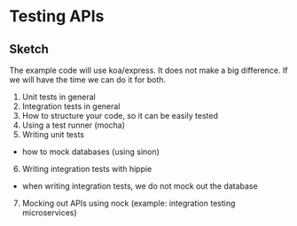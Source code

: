 # Testing APIs

## Sketch

The example code will use koa/express. It does not make a big difference.
If we will have the time we can do it for both.

1. Unit tests in general
2. Integration tests in general
3. How to structure your code, so it can be easily tested
4. Using a test runner (mocha)
5. Writing unit tests
  - how to mock databases (using sinon)
6. Writing integration tests with hippie
  - when writing integration tests, we do not mock out the database
7. Mocking out APIs using nock (example: integration testing microservices)

